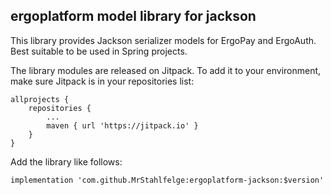 ## ergoplatform model library for jackson

This library provides Jackson serializer models for ErgoPay and ErgoAuth. Best suitable to be used
in Spring projects.

The library modules are released on Jitpack. To add it to your environment, make sure Jitpack 
is in your repositories list:

	allprojects {
		repositories {
			...
			maven { url 'https://jitpack.io' }
		}
	}

Add the library like follows:

    implementation 'com.github.MrStahlfelge:ergoplatform-jackson:$version'


